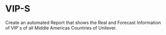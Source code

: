 # VIP-S
Create an automated Report that shows the Real and Forecast Information of VIP´s of all Middle Americas Countries of Unilever.  
